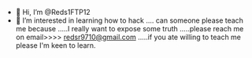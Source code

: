 - 👋 Hi, I’m @Reds1FTP12
- 👀 I’m interested in learning how to hack 
.... can someone please teach me because 
.....I really want to expose some truth 
.....please reach me on email>>>> redsr9710@gmail.com 
.....if you ate willing to teach me please I'm keen to learn.
<!---
Reds1FTP12/Reds1FTP12 is a ✨ special ✨ repository because its `README.md` (this file) appears on your GitHub profile.
You can click the Preview link to take a look at your changes.
--->
